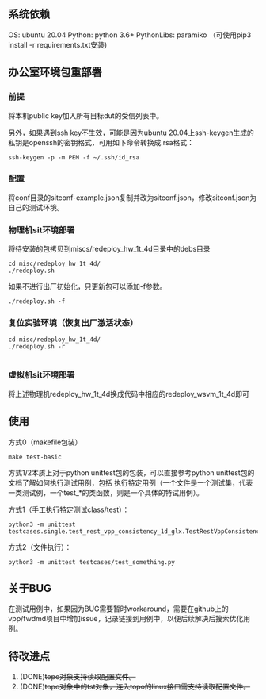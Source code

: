 ## 系统依赖

 OS: ubuntu 20.04
 Python: python 3.6+
 PythonLibs: paramiko （可使用pip3 install -r requirements.txt安装)

## 办公室环境包重部署

### 前提
将本机public key加入所有目标dut的受信列表中。

另外，如果遇到ssh key不生效，可能是因为ubuntu 20.04上ssh-keygen生成的私钥是openssh的密钥格式，可用如下命令转换成
rsa格式：

```
ssh-keygen -p -m PEM -f ~/.ssh/id_rsa
```

### 配置
将conf目录的sitconf-example.json复制并改为sitconf.json，修改sitconf.json为自己的测试环境。

### 物理机sit环境部署

将待安装的包拷贝到miscs/redeploy_hw_1t_4d目录中的debs目录

```
cd misc/redeploy_hw_1t_4d/
./redeploy.sh
```

如果不进行出厂初始化，只更新包可以添加-f参数。

```
./redeploy.sh -f
```

### 复位实验环境（恢复出厂激活状态）

```
cd misc/redeploy_hw_1t_4d/
./redeploy.sh -r


```

### 虚拟机sit环境部署

将上述物理机redeploy_hw_1t_4d换成代码中相应的redeploy_wsvm_1t_4d即可

## 使用

方式0（makefile包装）


```
make test-basic
```

方式1/2本质上对于python unittest包的包装，可以直接参考python unittest包的文档了解如何执行测试用例，包括
执行特定用例（一个文件是一个测试集，代表一类测试例，一个test_*的类函数，则是一个具体的特试用例）。

方式1（手工执行特定测试class/test）：
```
python3 -m unittest testcases.single.test_rest_vpp_consistency_1d_glx.TestRestVppConsistency1DGlx.test_glx_link_block_wan_mode
```

方式2（文件执行）：

```
python3 -m unittest testcases/test_something.py
```

## 关于BUG

在测试用例中，如果因为BUG需要暂时workaround，需要在github上的vpp/fwdmd项目中增加issue，记录链接到用例中，以便后续解决后搜索优化用例。

## 待改进点

1. (DONE)~~topo对象支持读取配置文件。~~
2. (DONE)~~topo对象中的tst对象，连入topo的linux接口需支持读取配置文件。~~
